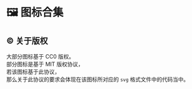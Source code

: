 # 🖼️ 图标合集  
## ©️ 关于版权  
大部分图标基于 CC0 版权。  
部分图标是基于 MIT 版权协议，  
若该图标基于此协议，  
那么关于此协议的要求会体现在该图标所对应的 `svg` 格式文件中的代码当中。
